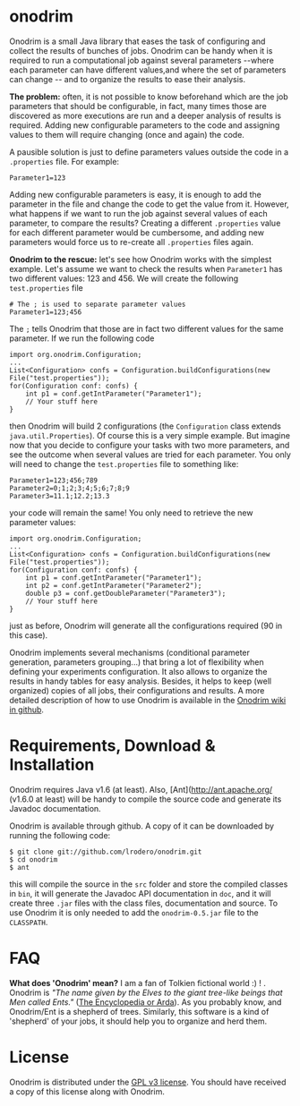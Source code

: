 onodrim
=======

Onodrim is a small Java library that eases the task of configuring and collect the results of bunches of jobs. Onodrim can be handy when it is required to run a computational job against several parameters --where each parameter can have different values,and where the set of parameters can change -- and to organize the results to ease their analysis.

**The problem:** often, it is not possible to know beforehand which are the job parameters that should be configurable, in fact, many times those are discovered as more executions are run and a deeper analysis of results is required. Adding new configurable parameters to the code and assigning values to them will require changing (once and again) the code.

A pausible solution is just to define parameters values outside the code in a `.properties` file. For example:

    Parameter1=123

Adding new configurable parameters is easy, it is enough to add the parameter in the file and change the code to get the value from it. However, what happens if we want to run the job against several values of each parameter, to compare the results? Creating a different `.properties` value for each different parameter would be cumbersome, and adding new parameters would force us to re-create all `.properties` files again.

**Onodrim to the rescue:** let's see how Onodrim works with the simplest example. Let's assume we want to check the results when `Parameter1` has two different values: 123 and 456. We will create the following `test.properties` file

    # The ; is used to separate parameter values
    Parameter1=123;456

The `;` tells Onodrim that those are in fact two different values for the same parameter. If we run the following code

    import org.onodrim.Configuration;
    ...
    List<Configuration> confs = Configuration.buildConfigurations(new File("test.properties"));
    for(Configuration conf: confs) {
        int p1 = conf.getIntParameter("Parameter1");
        // Your stuff here
    }

then Onodrim will build 2 configurations (the `Configuration` class extends `java.util.Properties`). Of course this is a very simple example. But imagine now that you decide to configure your tasks with two more parameters, and see the outcome when several values are tried for each parameter. You only will need to change the `test.properties` file to something like:

    Parameter1=123;456;789
    Parameter2=0;1;2;3;4;5;6;7;8;9
    Parameter3=11.1;12.2;13.3
    
your code will remain the same! You only need to retrieve the new parameter values:
    
    import org.onodrim.Configuration;
    ...
    List<Configuration> confs = Configuration.buildConfigurations(new File("test.properties"));
    for(Configuration conf: confs) {
        int p1 = conf.getIntParameter("Parameter1");
        int p2 = conf.getIntParameter("Parameter2");
        double p3 = conf.getDoubleParameter("Parameter3");
        // Your stuff here
    }

just as before, Onodrim will generate all the configurations required (90 in this case).

Onodrim implements several mechanisms (conditional parameter generation, parameters grouping...) that bring a lot of flexibility when defining your experiments configuration. It also allows to organize the results in handy tables for easy analysis. Besides, it helps to keep (well organized) copies of all jobs, their configurations and results. A more detailed description of how to use Onodrim is available in the [Onodrim wiki in github](https://github.com/lrodero/onodrim/wiki).

Requirements, Download & Installation
=====================================

Onodrim requires Java v1.6 (at least). Also, [Ant](http://ant.apache.org/ (v1.6.0 at least) will be handy to compile the source code and generate its Javadoc documentation.

Onodrim is available through github. A copy of it can be downloaded by running the following code:

    $ git clone git://github.com/lrodero/onodrim.git
    $ cd onodrim
    $ ant

this will compile the source in the `src` folder and store the compiled classes in `bin`, it will generate the Javadoc API documentation in `doc`, and it will create three `.jar` files with the class files, documentation and source. To use Onodrim it is only needed to add the `onodrim-0.5.jar` file to the `CLASSPATH`.

FAQ
===
**What does 'Onodrim' mean?** I am a fan of Tolkien fictional world :) ! . Onodrim is _"The name given by the Elves to the giant tree-like beings that Men called Ents."_ ([The Encyclopedia or Arda](http://www.glyphweb.com/arda/o/onodrim.html)). As you probably know, and Onodrim/Ent is a shepherd of trees. Similarly, this software is a kind of 'shepherd' of your jobs, it should help you to organize and herd them. 

License
=======
Onodrim is distributed under the [GPL v3 license](http://www.gnu.org/licenses/gpl.html). You should have received a copy of this license along with Onodrim.

